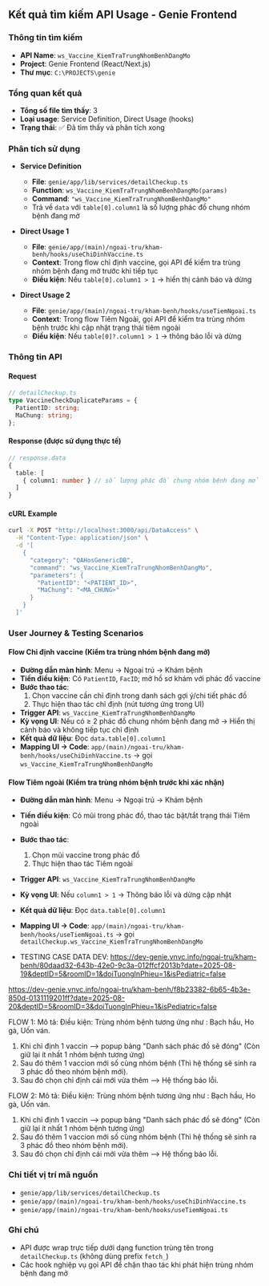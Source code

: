## Kết quả tìm kiếm API Usage - Genie Frontend

### Thông tin tìm kiếm
- **API Name**: `ws_Vaccine_KiemTraTrungNhomBenhDangMo`
- **Project**: Genie Frontend (React/Next.js)
- **Thư mục**: `C:\PROJECTS\genie`

### Tổng quan kết quả
- **Tổng số file tìm thấy**: 3
- **Loại usage**: Service Definition, Direct Usage (hooks)
- **Trạng thái**: ✅ Đã tìm thấy và phân tích xong

### Phân tích sử dụng

- **Service Definition**
  - **File**: `genie/app/lib/services/detailCheckup.ts`
  - **Function**: `ws_Vaccine_KiemTraTrungNhomBenhDangMo(params)`
  - **Command**: `"ws_Vaccine_KiemTraTrungNhomBenhDangMo"`
  - Trả về `data` với `table[0].column1` là số lượng phác đồ chung nhóm bệnh đang mở

- **Direct Usage 1**
  - **File**: `genie/app/(main)/ngoai-tru/kham-benh/hooks/useChiDinhVaccine.ts`
  - **Context**: Trong flow chỉ định vaccine, gọi API để kiểm tra trùng nhóm bệnh đang mở trước khi tiếp tục
  - **Điều kiện**: Nếu `table[0].column1 > 1` → hiển thị cảnh báo và dừng

- **Direct Usage 2**
  - **File**: `genie/app/(main)/ngoai-tru/kham-benh/hooks/useTiemNgoai.ts`
  - **Context**: Trong flow Tiêm Ngoài, gọi API để kiểm tra trùng nhóm bệnh trước khi cập nhật trạng thái tiêm ngoài
  - **Điều kiện**: Nếu `table[0]?.column1 > 1` → thông báo lỗi và dừng

### Thông tin API

#### Request
```typescript
// detailCheckup.ts
type VaccineCheckDuplicateParams = {
  PatientID: string;
  MaChung: string;
};
```

#### Response (được sử dụng thực tế)
```typescript
// response.data
{
  table: [
    { column1: number } // số lượng phác đồ chung nhóm bệnh đang mở
  ]
}
```

#### cURL Example
```bash
curl -X POST "http://localhost:3000/api/DataAccess" \
  -H "Content-Type: application/json" \
  -d '[
    {
      "category": "QAHosGenericDB",
      "command": "ws_Vaccine_KiemTraTrungNhomBenhDangMo",
      "parameters": {
        "PatientID": "<PATIENT_ID>",
        "MaChung": "<MA_CHUNG>"
      }
    }
  ]'
```

### User Journey & Testing Scenarios

#### Flow Chỉ định vaccine (Kiểm tra trùng nhóm bệnh đang mở)
- **Đường dẫn màn hình**: Menu → Ngoại trú → Khám bệnh
- **Tiền điều kiện**: Có `PatientID`, `FacID`; mở hồ sơ khám với phác đồ vaccine
- **Bước thao tác**:
  1) Chọn vaccine cần chỉ định trong danh sách gợi ý/chi tiết phác đồ
  2) Thực hiện thao tác chỉ định (nút tương ứng trong UI)
- **Trigger API**: `ws_Vaccine_KiemTraTrungNhomBenhDangMo`
- **Kỳ vọng UI**: Nếu có ≥ 2 phác đồ chung nhóm bệnh đang mở → Hiển thị cảnh báo và không tiếp tục chỉ định
- **Kết quả dữ liệu**: Đọc `data.table[0].column1`
- **Mapping UI → Code**: `app/(main)/ngoai-tru/kham-benh/hooks/useChiDinhVaccine.ts` → gọi `ws_Vaccine_KiemTraTrungNhomBenhDangMo`

#### Flow Tiêm ngoài (Kiểm tra trùng nhóm bệnh trước khi xác nhận)
- **Đường dẫn màn hình**: Menu → Ngoại trú → Khám bệnh
- **Tiền điều kiện**: Có mũi trong phác đồ, thao tác bật/tắt trạng thái Tiêm ngoài
- **Bước thao tác**:
  1) Chọn mũi vaccine trong phác đồ
  2) Thực hiện thao tác Tiêm ngoài
- **Trigger API**: `ws_Vaccine_KiemTraTrungNhomBenhDangMo`
- **Kỳ vọng UI**: Nếu `column1 > 1` → Thông báo lỗi và dừng cập nhật
- **Kết quả dữ liệu**: Đọc `data.table[0].column1`
- **Mapping UI → Code**: `app/(main)/ngoai-tru/kham-benh/hooks/useTiemNgoai.ts` → gọi `detailCheckup.ws_Vaccine_KiemTraTrungNhomBenhDangMo`



- TESTING CASE DATA DEV:
https://dev-genie.vnvc.info/ngoai-tru/kham-benh/80daad32-643b-42e0-9c3a-012ffcf2013b?date=2025-08-19&deptID=5&roomID=1&doiTuongInPhieu=1&isPediatric=false

https://dev-genie.vnvc.info/ngoai-tru/kham-benh/f8b23382-6b65-4b3e-850d-0131119201ff?date=2025-08-20&deptID=5&roomID=3&doiTuongInPhieu=1&isPediatric=false

FLOW 1:
Mô tả:
Điều kiện: Trùng nhóm bệnh tương ứng như : Bạch hầu, Ho gà, Uốn ván.
1) Khi chỉ định 1 vaccin --> popup bảng "Danh sách phác đồ sẽ đóng" (Còn giữ lại ít nhất 1 nhóm bệnh tương ứng) 
2) Sau đó thêm 1 vaccion mới số cùng nhóm bệnh  (Thì hệ thống sẽ sinh ra 3 phác đồ theo nhóm bệnh mới).
3) Sau đó chọn chỉ định cái mới vừa thêm --> Hệ thống báo lỗi.

FLOW 2:
Mô tả:
Điều kiện: Trùng nhóm bệnh tương ứng như : Bạch hầu, Ho gà, Uốn ván.
1) Khi chỉ định 1 vaccin --> popup bảng "Danh sách phác đồ sẽ đóng" (Còn giữ lại ít nhất 1 nhóm bệnh tương ứng) 
2) Sau đó thêm 1 vaccion mới số cùng nhóm bệnh  (Thì hệ thống sẽ sinh ra 3 phác đồ theo nhóm bệnh mới).
3) Sau đó chọn chỉ định cái mới vừa thêm --> Hệ thống báo lỗi.





### Chi tiết vị trí mã nguồn

- `genie/app/lib/services/detailCheckup.ts`
- `genie/app/(main)/ngoai-tru/kham-benh/hooks/useChiDinhVaccine.ts`
- `genie/app/(main)/ngoai-tru/kham-benh/hooks/useTiemNgoai.ts`

### Ghi chú
- API được wrap trực tiếp dưới dạng function trùng tên trong `detailCheckup.ts` (không dùng prefix `fetch_`)
- Các hook nghiệp vụ gọi API để chặn thao tác khi phát hiện trùng nhóm bệnh đang mở


